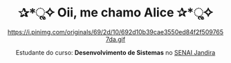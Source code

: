 
<h1 align="center"> ✰*ૢ✧ Oii, me chamo Alice ✰*ૢ✧ </h1>

<div style="display: inline_block" align="center">

https://i.pinimg.com/originals/69/2d/10/692d10b39cae3550ed84f2f5097657da.gif

Estudante do curso: **Desenvolvimento de Sistemas** no [SENAI Jandira](https://jandira.sp.senai.br/)
